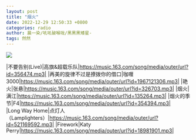 ```yaml
---
layout: post
title: "烟火"
date: 2022-12-29 12:50:33 +0800
categories: radio
author: 晨一染/吼吼破喉咙/黑黑黑矮星-
tags: 然然
---
```

![]({{site.baseurl}}/images/cover_20221229.jpg)

|不要告别(Live)|高旗&超载乐队|https://music.163.com/song/media/outer/url?id=356474.mp3|
|再美的旋律不过是撩拨你的借口|咖喱3000|https://music.163.com/song/media/outer/url?id=1967121306.mp3|
|艳火|张悬|https://music.163.com/song/media/outer/url?id=326703.mp3|
|烟火|满江|https://music.163.com/song/media/outer/url?id=135264.mp3|
|烟火的季节|F4|https://music.163.com/song/media/outer/url?id=354394.mp3|
|Long Way Home|点灯人（Lamplighters）|https://music.163.com/song/media/outer/url?id=521169592.mp3|
|Firework|Katy Perry|https://music.163.com/song/media/outer/url?id=18981901.mp3|

